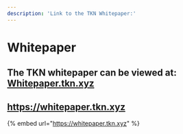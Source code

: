 ```yaml
---
description: 'Link to the TKN Whitepaper:'
---
```


# Whitepaper

## The TKN whitepaper can be viewed at: [Whitepaper.tkn.xyz](https://whitepaper.tkn.xyz)

## https://whitepaper.tkn.xyz

{% embed url="https://whitepaper.tkn.xyz" %}
